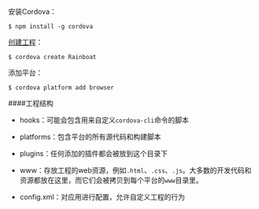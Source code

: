 安装Cordova：

```
$ npm install -g cordova
```

[创建工程](http://cordova.apache.org/docs/en/latest/reference/cordova-cli/index.html#directory-structure)：

```
$ cordova create Rainboat
```

添加平台：

```
$ cordova platform add browser
```

####工程结构

* hooks：可能会包含用来自定义`cordova-cli`命令的脚本

* platforms：包含平台的所有源代码和构建脚本

* plugins：任何添加的插件都会被放到这个目录下

* www：存放工程的web资源，例如`.html`、`.css`、`.js`。大多数的开发代码和资源都放在这里，而它们会被拷贝到每个平台的`www`目录里。

* config.xml：对应用进行配置，允许自定义工程的行为